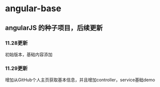 # angular-base
## angularJS 的种子项目，后续更新
### 11.28更新
初始版本，基础内容添加

### 11.29更新
增加从GitHub个人主页获取基本信息，并且增加controller，service基础demo